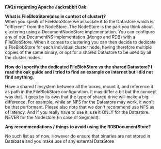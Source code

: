 <b>FAQs regarding Apache Jackrabbit Oak</b>
  
<b>What is FileBlobStore(also in context of cluster)? </b>  
When you speak of FileBlobStore we associate it to the Datastore which is "different" from the NodeStore.
The NodeStore is the part you think about clustering using a DocumentNodeStore implementation. 
You can configure any of our DocumentNS implementation (Mongo and RDB) with a FileBlobStore. 
When it comes to clustering you can then decide to dedicate a FileBlobStore for each individual cluster node, 
having therefore multiple copies of the same binary, or opt for a shared Datastore to be used by all the cluster nodes.


<b>How do i specify the dedicated FileBlobStore vs the shared Datastore? I read the oak guide and i tried to find an example on internet but i did not find anything.</b>

Have a shared filesystem between all the boxes, mount it, and reference it as path in the FileBlobStore configuration. 
It may differ a bit but the concept was that. It goes by its own that the type of shared drive will make a big difference.
For example, while an NFS for the Datastore may work, it won't be that performant. 
Please also note that we don't recommend use NFS as of latency. And if you really have to use it, use it ONLY for the Datastore. NEVER for the Nodestore (in case of Segment).


<b>Any recommendations / things to avoid using the RDBDocumentStore? </b>

No such list as of now. However do ensure that binaries are not stored in Database and you make use of any external DataStore 
